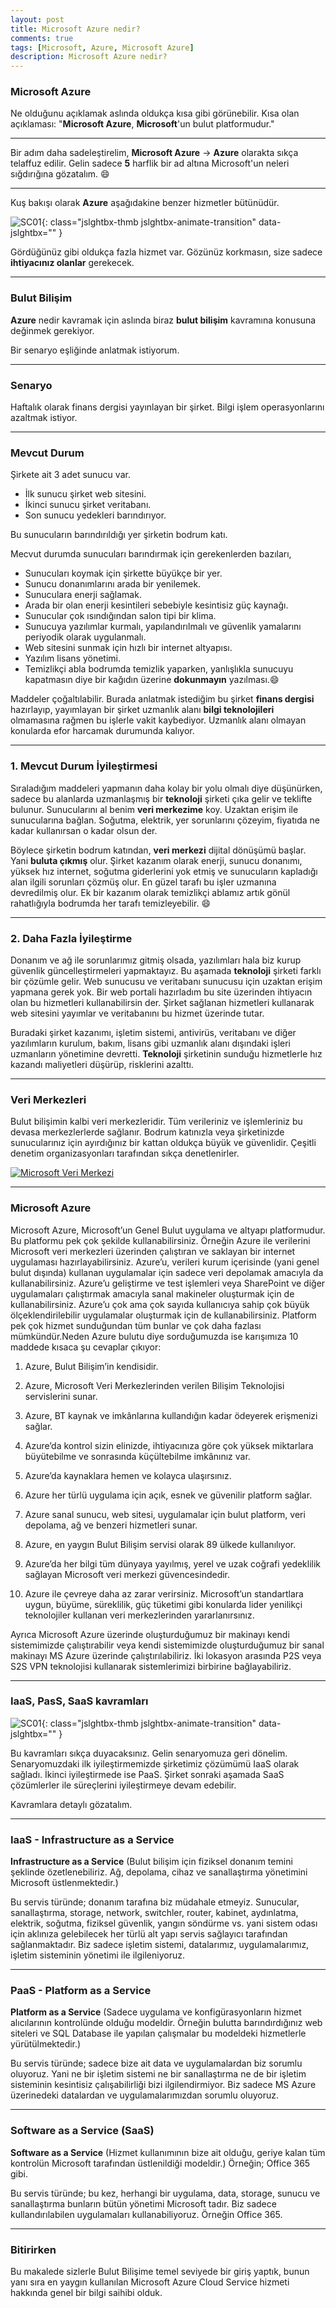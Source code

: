 ```yaml
---
layout: post
title: Microsoft Azure nedir?
comments: true
tags: [Microsoft, Azure, Microsoft Azure]
description: Microsoft Azure nedir?
---
```


### Microsoft Azure

Ne olduğunu açıklamak aslında oldukça kısa gibi görünebilir. 
Kısa olan açıklaması: "**Microsoft Azure**, **Microsoft**'un bulut platformudur."

-----

Bir adım daha sadeleştirelim, **Microsoft Azure** -> **Azure** olarakta sıkça telaffuz edilir.
Gelin sadece **5** harflik bir ad altına Microsoft'un neleri sığdırığına gözatalım. 😄

-----

Kuş bakışı olarak **Azure** aşağıdakine benzer hizmetler bütünüdür.

![SC01](/assets/images/posts/2017051501/sc01.png){: class="jslghtbx-thmb jslghtbx-animate-transition" data-jslghtbx="" }

Gördüğünüz gibi oldukça fazla hizmet var. Gözünüz korkmasın, size sadece **ihtiyacınız olanlar** gerekecek.

-----

### Bulut Bilişim

**Azure** nedir kavramak için aslında biraz **bulut bilişim** kavramına konusuna değinmek gerekiyor.

Bir senaryo eşliğinde anlatmak istiyorum.

-----

### Senaryo

Haftalık olarak finans dergisi yayınlayan bir şirket. Bilgi işlem operasyonlarını azaltmak istiyor.

-----

### Mevcut Durum

Şirkete ait 3 adet sunucu var. 

- İlk sunucu şirket web sitesini.
- İkinci sunucu şirket veritabanı.
- Son sunucu yedekleri barındırıyor.

Bu sunucuların barındırıldığı yer şirketin bodrum katı. 

Mecvut durumda sunucuları barındırmak için gerekenlerden bazıları,

- Sunucuları koymak için şirkette büyükçe bir yer.
- Sunucu donanımlarını arada bir yenilemek.
- Sunuculara enerji sağlamak.
- Arada bir olan enerji kesintileri sebebiyle kesintisiz güç kaynağı.
- Sunucular çok ısındığından salon tipi bir klima.
- Sunucuya yazılımlar kurmalı, yapılandırılmalı ve güvenlik yamalarını periyodik olarak uygulanmalı.
- Web sitesini sunmak için hızlı bir internet altyapısı.
- Yazılım lisans yönetimi.
- Temizlikçi abla bodrumda temizlik yaparken, yanlışlıkla sunucuyu kapatmasın diye bir kağıdın üzerine **dokunmayın** yazılması.😄


Maddeler çoğaltılabilir. Burada anlatmak istediğim bu şirket **finans dergisi** hazırlayıp, yayımlayan bir şirket uzmanlık alanı **bilgi teknolojileri** olmamasına rağmen bu işlerle vakit kaybediyor. Uzmanlık alanı olmayan konularda efor harcamak durumunda kalıyor.

-----

### 1. Mevcut Durum İyileştirmesi

Sıraladığım maddeleri yapmanın daha kolay bir yolu olmalı diye düşünürken, sadece bu alanlarda uzmanlaşmış bir **teknoloji** şirketi çıka gelir ve teklifte bulunur. 
Sunucularını al benim **veri merkezime** koy. Uzaktan erişim ile sunucularına bağlan. Soğutma, elektrik, yer sorunlarını çözeyim, fiyatıda ne kadar kullanırsan o kadar olsun der.

Böylece şirketin bodrum katından, **veri merkezi** dijital dönüşümü başlar. Yani **buluta çıkmış** olur. Şirket kazanım olarak enerji, sunucu donanımı, yüksek hız internet, soğutma giderlerini yok etmiş ve sunucuların kapladığı alan ilgili sorunları çözmüş olur. En güzel tarafı bu işler uzmanına devredilmiş olur. Ek bir kazanım olarak temizlikçi ablamız artık gönül rahatlığıyla bodrumda her tarafı temizleyebilir. 😄

-----

### 2. Daha Fazla İyileştirme

Donanım ve ağ ile sorunlarımız gitmiş olsada, yazılımları hala biz kurup güvenlik güncelleştirmeleri yapmaktayız. Bu aşamada **teknoloji** şirketi farklı bir çözümle gelir. Web sunucusu ve veritabanı sunucusu için uzaktan erişim yapmana gerek yok. Bir web portali hazırladım bu site üzerinden ihtiyacın olan bu hizmetleri kullanabilirsin der. Şirket sağlanan hizmetleri kullanarak web sitesini yayımlar ve veritabanını bu hizmet üzerinde tutar.

Buradaki şirket kazanımı, işletim sistemi, antivirüs, veritabanı ve diğer yazılımların kurulum, bakım, lisans gibi uzmanlık alanı dışındaki işleri uzmanların yönetimine devretti. **Teknoloji** şirketinin sunduğu hizmetlerle hız kazandı maliyetleri düşürüp, risklerini azalttı.

-----

### Veri Merkezleri

Bulut bilişimin kalbi veri merkezleridir. Tüm verileriniz ve işlemleriniz bu devasa merkezlerlerde sağlanır. Bodrum katınızla veya şirketinizde sunucularınız için ayırdığınız bir kattan oldukça büyük ve güvenlidir. Çeşitli denetim organizasyonları tarafından sıkça denetlenirler.

[![Microsoft Veri Merkezi](http://img.youtube.com/vi/ZJTiC6gpVto/0.jpg)](http://www.youtube.com/watch?v=ZJTiC6gpVto "Microsoft Veri Merkezi")

-----

### Microsoft Azure

Microsoft Azure, Microsoft’un Genel Bulut uygulama ve altyapı platformudur. Bu platformu pek çok şekilde kullanabilirsiniz. Örneğin Azure ile verilerini Microsoft veri merkezleri üzerinden çalıştıran ve saklayan bir internet uygulaması hazırlayabilirsiniz. Azure’u, verileri kurum içerisinde (yani genel bulut dışında) kullanan uygulamalar için sadece veri depolamak amacıyla da kullanabilirsiniz. Azure’u geliştirme ve test işlemleri veya SharePoint ve diğer uygulamaları çalıştırmak amacıyla sanal makineler oluşturmak için de kullanabilirsiniz. Azure’u çok ama çok sayıda kullanıcıya sahip çok büyük ölçeklendirilebilir uygulamalar oluşturmak için de kullanabilirsiniz. Platform pek çok hizmet sunduğundan tüm bunlar ve çok daha fazlası mümkündür.Neden Azure bulutu diye sorduğumuzda ise karışımıza 10 maddede kısaca şu cevaplar çıkıyor:

1. Azure, Bulut Bilişim’in kendisidir.

2. Azure, Microsoft Veri Merkezlerinden verilen Bilişim Teknolojisi servislerini sunar.

3. Azure, BT kaynak ve imkânlarına kullandığın kadar ödeyerek erişmenizi sağlar.

4. Azure’da kontrol sizin elinizde, ihtiyacınıza göre çok yüksek miktarlara büyütebilme ve sonrasında küçültebilme imkânınız var.

5. Azure’da kaynaklara hemen ve kolayca ulaşırsınız.

6. Azure her türlü uygulama için açık, esnek ve güvenilir platform sağlar.

7. Azure sanal sunucu, web sitesi, uygulamalar için bulut platform, veri depolama, ağ ve benzeri hizmetleri sunar.

8. Azure, en yaygın Bulut Bilişim servisi olarak 89 ülkede kullanılıyor.

9. Azure’da her bilgi tüm dünyaya yayılmış, yerel ve uzak coğrafi yedeklilik sağlayan Microsoft veri merkezi güvencesindedir.

10. Azure ile çevreye daha az zarar verirsiniz. Microsoft’un standartlara uygun, büyüme, süreklilik, güç tüketimi gibi konularda lider yenilikçi teknolojiler kullanan veri merkezlerinden yararlanırsınız.


Ayrıca Microsoft Azure üzerinde oluşturduğumuz bir makinayı kendi sistemimizde çalıştırabilir veya kendi sistemimizde oluşturduğumuz bir sanal makinayı MS Azure üzerinde çalıştırılabiliriz. İki lokasyon arasında P2S veya S2S VPN teknolojisi kullanarak sistemlerimizi birbirine bağlayabiliriz.

-----

### IaaS, PasS, SaaS kavramları

![SC01](/assets/images/posts/2017051501/sc01.png){: class="jslghtbx-thmb jslghtbx-animate-transition" data-jslghtbx="" }

Bu kavramları sıkça duyacaksınız. Gelin senaryomuza geri dönelim. Senaryomuzdaki ilk iyileştirmemizde şirketimiz çözümümü IaaS olarak sağladı. İkinci iyileştirmede ise PaaS. Şirket sonraki aşamada SaaS çözümlerler ile süreçlerini iyileştirmeye devam edebilir.

Kavramlara detaylı gözatalım.

-----

### IaaS - Infrastructure as a Service 

**Infrastructure as a Service** (Bulut bilişim için fiziksel donanım temini şeklinde özetlenebiliriz. Ağ, depolama, cihaz ve sanallaştırma yönetimini Microsoft üstlenmektedir.)

Bu servis türünde; donanım tarafına biz müdahale etmeyiz. Sunucular, sanallaştırma, storage, network, switchler, router, kabinet, aydınlatma, elektrik, soğutma, fiziksel güvenlik, yangın söndürme vs. yani sistem odası için aklınıza gelebilecek her türlü alt yapı servis sağlayıcı tarafından sağlanmaktadır. Biz sadece işletim sistemi, datalarımız, uygulamalarımız, işletim sisteminin yönetimi ile ilgileniyoruz.

-----

### PaaS - Platform as a Service 

**Platform as a Service** (Sadece uygulama ve konfigürasyonların hizmet alıcılarının kontrolünde olduğu modeldir. Örneğin bulutta barındırdığınız web siteleri ve SQL Database ile yapılan çalışmalar bu modeldeki hizmetlerle yürütülmektedir.)

Bu servis türünde; sadece bize ait data ve uygulamalardan biz sorumlu oluyoruz. Yani ne bir işletim sistemi ne bir sanallaştırma ne de bir işletim sisteminin kesintisiz çalışabilirliği bizi ilgilendirmiyor. Biz sadece MS Azure üzerinedeki datalardan ve uygulamalarımızdan sorumlu oluyoruz.

-----

### Software as a Service (SaaS)

**Software as a Service** (Hizmet kullanımının bize ait olduğu, geriye kalan tüm kontrolün Microsoft tarafından üstlenildiği modeldir.) Örneğin; Office 365 gibi.

Bu servis türünde; bu kez, herhangi bir uygulama, data, storage, sunucu ve sanallaştırma bunların bütün yönetimi Microsoft tadır. Biz sadece kullandırılabilen uygulamaları kullanabiliyoruz. Örneğin Office 365.

-----

### Bitirirken

Bu makalede sizlerle Bulut Bilişime  temel seviyede bir giriş yaptık, bunun yanı sıra en yaygın kullanılan Microsoft Azure Cloud Service hizmeti hakkında genel bir bilgi saihibi olduk.